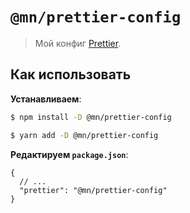 # `@mn/prettier-config`

> Мой конфиг [Prettier](https://prettier.io).

## Как использовать

**Устанавливаем**:

```bash
$ npm install -D @mn/prettier-config
```

```bash
$ yarn add -D @mn/prettier-config
```

**Редактируем `package.json`**:

```jsonc
{
  // ...
  "prettier": "@mn/prettier-config"
}
```
